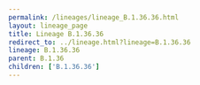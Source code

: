 ```yaml
---
permalink: /lineages/lineage_B.1.36.36.html
layout: lineage_page
title: Lineage B.1.36.36
redirect_to: ../lineage.html?lineage=B.1.36.36
lineage: B.1.36.36
parent: B.1.36
children: ['B.1.36.36']
---
```

